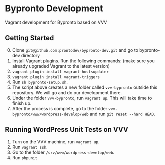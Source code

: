 Bypronto Development
====================

Vagrant development for Bypronto based on VVV

Getting Started
---------------

0. Clone `git@github.com:prontodev/bypronto-dev.git` and go to bypronto-dev directory
1. Install Vagrant plugins. Run the following commands: (make sure you already upgraded Vagrant to the latest version)
  1. `vagrant plugin install vagrant-hostsupdater`
  2. `vagrant plugin install vagrant-triggers`
2. Run `sh bypronto-setup.sh`. 
3. The script above creates a new folder called `vvv-bypronto` outside this repository. We will go and do our development there.
4. Under the folder `vvv-bypronto`, run `vagrant up`. This will take time to finish up.
5. After the process is complete, go to the folder `vvv-bypronto/www/wordpress-develop/web` and run `git reset --hard HEAD`.

Running WordPress Unit Tests on VVV
-----------------------------------

1. Turn on the VVV machine, run `vagrant up`.
2. Run `vagrant ssh`.
3. Go to the folder `/srv/www/wordpress-develop/web`.
4. Run `phpunit`.
